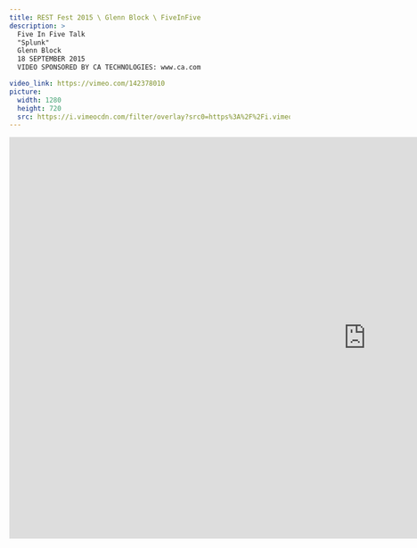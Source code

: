 ```yaml
---
title: REST Fest 2015 \ Glenn Block \ FiveInFive
description: >
  Five In Five Talk
  "Splunk"
  Glenn Block
  18 SEPTEMBER 2015
  VIDEO SPONSORED BY CA TECHNOLOGIES: www.ca.com

video_link: https://vimeo.com/142378010
picture:
  width: 1280
  height: 720
  src: https://i.vimeocdn.com/filter/overlay?src0=https%3A%2F%2Fi.vimeocdn.com%2Fvideo%2F539651283_1280x720.jpg&src1=http%3A%2F%2Ff.vimeocdn.com%2Fp%2Fimages%2Fcrawler_play.png
---
```

<iframe src="https://player.vimeo.com/video/142378010?title=0&byline=0&portrait=0&badge=0&autopause=0&player_id=0" width="1280" height="720" frameborder="0" title="REST Fest 2015 \ Glenn Block \ FiveInFive" webkitallowfullscreen mozallowfullscreen allowfullscreen></iframe>